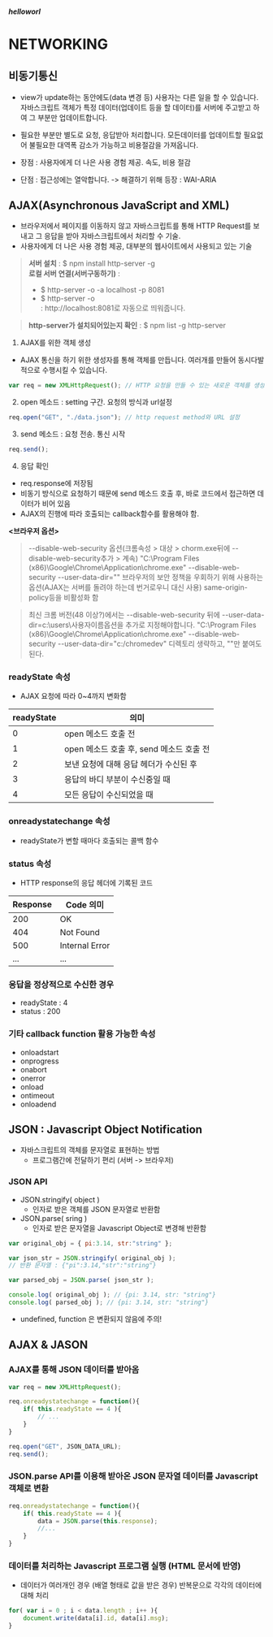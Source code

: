 ##### helloworl

# NETWORKING

## 비동기통신
- view가 update하는 동안에도(data 변경 등) 사용자는 다른 일을 할 수 있습니다. 자바스크립트 객체가 특정 데이터(업데이트 등을 할 데이터)를 서버에 주고받고 하여 그 부분만 업데이트합니다.
- 필요한 부분만 별도로 요청, 응답받아 처리합니다. 모든데이터를 업데이트할 필요없어 불필요한 대역폭 감소가 가능하고 비용절감을 가져옵니다.

- 장점 : 사용자에게 더 나은 사용 경험 제공. 속도, 비용 절감
- 단점 : 접근성에는 열악합니다. -> 해결하기 위해 등장 : WAI-ARIA

## AJAX(Asynchronous JavaScript and XML) 
- 브라우저에서 페이지를 이동하지 않고 자바스크립트를 통해 HTTP Request를 보내고 그 응답을 받아 자바스크립트에서 처리할 수 기술.
- 사용자에게 더 나은 사용 경험 제공, 대부분의 웹사이트에서 사용되고 있는 기술

> **서버 설치** : $ npm install http-server -g <br>
> **로컬 서버 연결(서버구동하기)** : <br>
>   - $ http-server -o -a localhost -p 8081
>   - $ http-server -o <br>
>   : http://localhost:8081로 자동으로 띄워줍니다. <br>

> **http-server가 설치되어있는지 확인** : $ npm list -g http-server 


1) AJAX를 위한 객체 생성
- AJAX 통신을 하기 위한 생성자를 통해 객체를 만듭니다. 여러개를 만들어 동시다발적으로 수행시킬 수 있습니다.
```javascript
var req = new XMLHttpRequest(); // HTTP 요청을 만들 수 있는 새로운 객체를 생성하는 명령
```
2) open 메소드 : setting 구간. 요청의 방식과 url설정
```javascript
req.open("GET", "./data.json"); // http request method와 URL 설정
```
3) send 메소드 : 요청 전송. 통신 시작
```javascript
req.send();
```
4) 응답 확인
- req.response에 저장됨
- 비동기 방식으로 요청하기 때문에 send 메소드 호출 후, 바로 코드에서 접근하면 데이터가 비어 있음
- AJAX의 진행에 따라 호출되는 callback함수를 활용해야 함.

**<브라우저 옵션>** <br>
> --disable-web-security 옵션(크롬속성 > 대상 > chorm.exe뒤에 --disable-web-security추가 > 계속)
> "C:\Program Files (x86)\Google\Chrome\Application\chrome.exe" --disable-web-security --user-data-dir=""
> 브라우저의 보안 정책을 우회하기 위해 사용하는 옵션(AJAX는 서버를 돌려야 하는데 번거로우니 대신 사용)
> same-origin-policy등을 비활성화 함

> 최신 크롬 버전(48 이상?)에서는 --disable-web-security 뒤에 --user-data-dir=c:\users\사용자이름옵션을 추가로 지정해야합니다.
> "C:\Program Files (x86)\Google\Chrome\Application\chrome.exe" --disable-web-security --user-data-dir="c:/chromedev"
> 디렉토리 생략하고, ""만 붙여도 된다.


### readyState 속성
- AJAX 요청에 따라 0~4까지 변화함

readyState | 의미
--------|----------
0 | open 메소드 호출 전
1 | open 메소드 호출 후, send 메소드 호출 전
2 | 보낸 요청에 대해 응답 헤더가 수신된 후
3 | 응답의 바디 부분이 수신중일 때
4 | 모든 응답이 수신되었을 때

### onreadystatechange 속성
- readyState가 변할 때마다 호출되는 콜백 함수

### status 속성
- HTTP response의 응답 헤더에 기록된 코드

Response | Code	의미
--------|----------
200 | OK
404 | Not Found
500 | Internal Error
... | ...

### 응답을 정상적으로 수신한 경우
- readyState : 4
- status : 200

### 기타 callback function 활용 가능한 속성
- onloadstart
- onprogress
- onabort
- onerror
- onload
- ontimeout
- onloadend


## JSON : Javascript Object Notification
- 자바스크립트의 객체를 문자열로 표현하는 방법
	- 프로그램간에 전달하기 편리 (서버 -> 브라우저)

### JSON API
- JSON.stringify( object )
	- 인자로 받은 객체를 JSON 문자열로 반환함
- JSON.parse( sring )
	- 인자로 받은 문자열을 Javascript Object로 변경해 반환함
```javascript
var original_obj = { pi:3.14, str:"string" };

var json_str = JSON.stringify( original_obj );
// 반환 문자열 : {"pi":3.14,"str":"string"}

var parsed_obj = JSON.parse( json_str );

console.log( original_obj ); // {pi: 3.14, str: "string"}
console.log( parsed_obj ); // {pi: 3.14, str: "string"}
```
- undefined, function 은 변환되지 않음에 주의!


## AJAX & JASON

### AJAX를 통해 JSON 데이터를 받아옴
```javascript
var req = new XMLHttpRequest();

req.onreadystatechange = function(){
    if( this.readyState == 4 ){
        // ...
    }
}

req.open("GET", JSON_DATA_URL);
req.send();
```

### JSON.parse API를 이용해 받아온 JSON 문자열 데이터를 Javascript 객체로 변환
```javascript
req.onreadystatechange = function(){
    if( this.readyState == 4 ){
        data = JSON.parse(this.response);
        //...
    }
}
```

### 데이터를 처리하는 Javascript 프로그램 실행 (HTML 문서에 반영)
- 데이터가 여러개인 경우 (배열 형태로 값을 받은 경우) 반복문으로 각각의 데이터에 대해 처리
```javascript
for( var i = 0 ; i < data.length ; i++ ){
    document.write(data[i].id, data[i].msg);
}   
```
